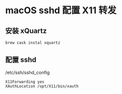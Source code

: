 # macOS sshd 配置 X11 转发

## 安装 xQuartz

```bash
brew cask instal xquartz
```

## 配置 sshd

/etc/ssh/sshd_config

```config
X11Forwarding yes
XAuthLocation /opt/X11/bin/xauth
```
